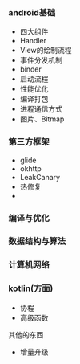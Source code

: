 
### android基础
- 四大组件 [](../android/四大组件.md)
- Handler [](../android/Handler.md)
- View的绘制流程
- 事件分发机制
- binder
- 启动流程
- 性能优化
- 编译打包
- 进程通信方式
- 图片、Bitmap

### 第三方框架
- glide
- okhttp
- LeakCanary
- 热修复
- 

### 编译与优化
### 数据结构与算法
### 计算机网络
### kotlin(方面)
- 协程
- 高级函数

其他的东西
- 增量升级